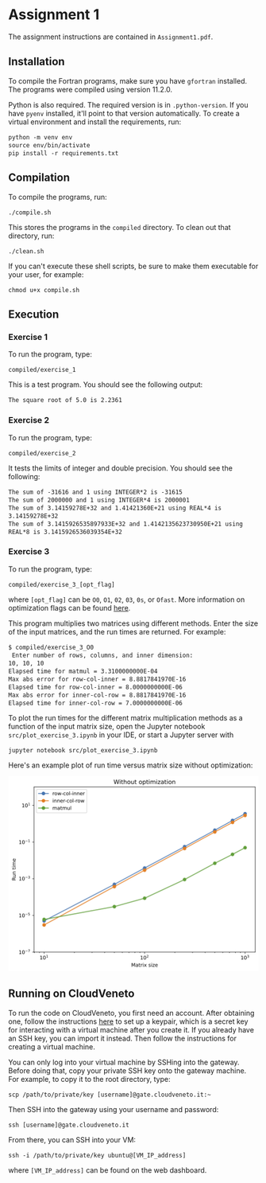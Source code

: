 # Assignment 1

The assignment instructions are contained in `Assignment1.pdf`.

## Installation

To compile the Fortran programs, make sure you have `gfortran` installed. The programs were compiled using version 11.2.0.

Python is also required. The required version is in `.python-version`. If you have `pyenv` installed, it'll point to
that version automatically. To create a virtual environment and install the requirements, run:

```
python -m venv env
source env/bin/activate
pip install -r requirements.txt
```

## Compilation

To compile the programs, run:

```
./compile.sh
```

This stores the programs in the `compiled` directory. To clean out that directory, run:

```
./clean.sh
```

If you can't execute these shell scripts, be sure to make them executable for your user, for example:

```
chmod u+x compile.sh
```

## Execution

### Exercise 1

To run the program, type:

```
compiled/exercise_1
```

This is a test program. You should see the following output:

```
The square root of 5.0 is 2.2361
```

### Exercise 2

To run the program, type:

```
compiled/exercise_2
```

It tests the limits of integer and double precision. You should see the following:

```
The sum of -31616 and 1 using INTEGER*2 is -31615
The sum of 2000000 and 1 using INTEGER*4 is 2000001
The sum of 3.14159278E+32 and 1.41421360E+21 using REAL*4 is 3.14159278E+32
The sum of 3.1415926535897933E+32 and 1.4142135623730950E+21 using REAL*8 is 3.1415926536039354E+32
```

### Exercise 3

To run the program, type:

```
compiled/exercise_3_[opt_flag]
```
where `[opt_flag]` can be `O0`, `O1`, `02`, `03`, `0s`, or `Ofast`. More information on optimization flags can be found [here](https://gcc.gnu.org/onlinedocs/gcc/Optimize-Options.html).

This program multiplies two matrices using different methods. Enter the size of the input matrices, and the run times
are returned. For example:

```
$ compiled/exercise_3_O0
 Enter number of rows, columns, and inner dimension:
10, 10, 10
Elapsed time for matmul = 3.3100000000E-04
Max abs error for row-col-inner = 8.8817841970E-16
Elapsed time for row-col-inner = 8.0000000000E-06
Max abs error for inner-col-row = 8.8817841970E-16
Elapsed time for inner-col-row = 7.0000000000E-06
```

To plot the run times for the different matrix multiplication methods as a function of the input matrix size, open
the Jupyter notebook `src/plot_exercise_3.ipynb` in your IDE, or start a Jupyter server with

```
jupyter notebook src/plot_exercise_3.ipynb
```

Here's an example plot of run time versus matrix size without optimization:

![image](example_run_times.png)

## Running on CloudVeneto

To run the code on CloudVeneto, you first need an account. After obtaining one, follow the instructions [here](https://userguide.cloudveneto.it/en/latest/GettingStarted.html#) to set up a keypair, which is a secret key for interacting with a virtual machine after you create it. If you already have an SSH
key, you can import it instead. Then follow the instructions for creating a virtual machine.

You can only log into your virtual machine by SSHing into the gateway. Before doing that, copy your private SSH key
onto the gateway machine. For example, to copy it to the root directory, type:

```
scp /path/to/private/key [username]@gate.cloudveneto.it:~
```

Then SSH into the gateway using your username and password:

```
ssh [username]@gate.cloudveneto.it
```

From there, you can SSH into your VM:

```
ssh -i /path/to/private/key ubuntu@[VM_IP_address]
```

where `[VM_IP_address]` can be found on the web dashboard.
